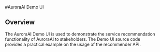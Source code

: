 #AuroraAI Demo UI

## Overview
The AuroraAI Demo UI is used to demonstrate the service recommendation functionality of AuroraAI to stakeholders.
The Demo UI source code provides a practical example on the usage of the recommender API.